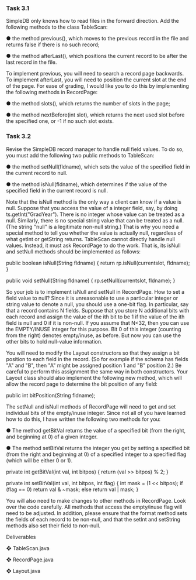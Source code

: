 <h3>Task 3.1</h3>

SimpleDB only knows how to read files in the forward direction. Add the following methods to the class TableScan:

● the method previous(), which moves to the previous record in the file and returns false if there is no such record;

● the method afterLast(), which positions the current record to be after the last record in the file.

To implement previous, you will need to search a record page backwards. To implement afterLast, you will need to position the current slot at the end of the page. For ease of grading, I would like you to do this by implementing the following methods in RecordPage:

● the method slots(), which returns the number of slots in the page;

● the method nextBefore(int slot), which returns the next used slot before the specified one, or -1 if no such slot exists.

<h3>Task 3.2</h3>

Revise the SimpleDB record manager to handle null field values. To do so, you must add the following two public methods to TableScan:

● the method setNull(fldname), which sets the value of the specified field in the current record to null.

● the method isNull(fldname), which determines if the value of the specified field in the current record is null.

Note that the isNull method is the only way a client can know if a value is null. Suppose that you access the value of a integer field, say, by doing ts.getInt("GradYear"). There is no integer whose value can be treated as a null. Similarly, there is no special string value that can be treated as a null. (The string "null" is a legitimate non-null string.) That is why you need a special method to tell you whether the value is actually null, regardless of what getInt or getString returns. TableScan cannot directly handle null values. Instead, it must ask RecordPage to do the work. That is, its isNull and setNull methods should be implemented as follows:

public boolean isNull(String fldname) {
      return rp.isNull(currentslot, fldname);
}
 
public void setNull(String fldname) {
      rp.setNull(currentslot, fldname);
}

So your job is to implement isNull and setNull in RecordPage. How to set a field value to null? Since it is unreasonable to use a particular integer or string value to
denote a null, you should use a one-bit flag. In particular, say that a record contains N fields. Suppose that you store N additional bits with each record and assign the value of the ith bit to be 1 if the value of the ith field is null and 0 if it is non-null. If you assume that N<32, then you can use the EMPTY/INUSE integer for this purpose. Bit 0 of this integer (counting from the right) denotes empty/inuse, as before. But now you can use the other bits to hold null-value information.

You will need to modify the Layout constructors so that they assign a bit position to each field in the record. (So for example if the schema has fields "A" and "B", then "A" might be assigned position 1 and "B" position 2.) Be careful to perform this assignment the same way in both constructors. Your Layout class should also implement the following new method, which will allow the record page to determine the bit position of any field:

public int bitPosition(String fldname);

The setNull and isNull methods of RecordPage will need to get and set individual bits of the empty/inuse integer. Since not all of you have learned how to do this, I have written the following two methods for you:

● The method getBitVal returns the value of a specified bit (from the right, and beginning at 0) of a given integer.

● The method setBitVal returns the integer you get by setting a specified bit (from the right and beginning at 0) of a specified integer to a specified flag (which will be either 0 or 1).

private int getBitVal(int val, int bitpos) {
    return (val >> bitpos) % 2;
}

private int setBitVal(int val, int bitpos, int flag) {
    int mask = (1 << bitpos);
    if (flag == 0)
        return val & ~mask;
    else return val | mask;
}

You will also need to make changes to other methods in RecordPage. Look over the code carefully. All methods that access the empty/inuse flag will need to be adjusted. In addition, please ensure that the format method sets the fields of each record to be non-null, and that the setInt and setString methods also set their field to non-null.

Deliverables

❖ TableScan.java 

❖ RecordPage.java 

❖ Layout.java

